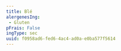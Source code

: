 ```yaml
---
title: Blé
alergenesIng:
 - Gluten
pFrais: False
ingType: sec
uuid: f0958ad6-fed6-4ac4-ad0a-e0ba577f5614
---
```

